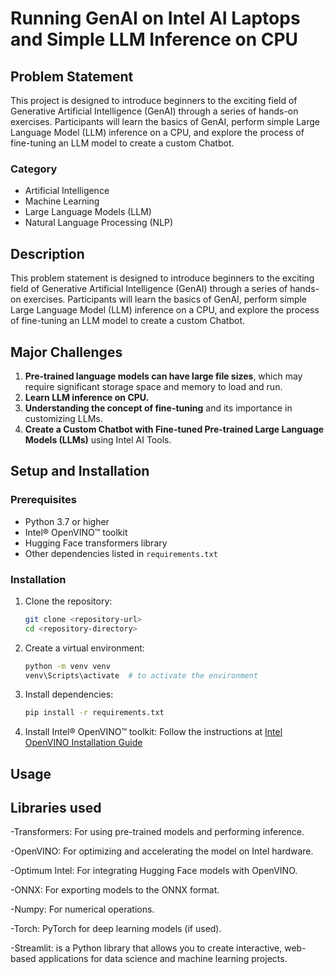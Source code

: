 # Running GenAI on Intel AI Laptops and Simple LLM Inference on CPU

## Problem Statement

This project is designed to introduce beginners to the exciting field of Generative Artificial Intelligence (GenAI) through a series of hands-on exercises. Participants will learn the basics of GenAI, perform simple Large Language Model (LLM) inference on a CPU, and explore the process of fine-tuning an LLM model to create a custom Chatbot.

### Category
- Artificial Intelligence
- Machine Learning
- Large Language Models (LLM)
- Natural Language Processing (NLP)

## Description

This problem statement is designed to introduce beginners to the exciting field of Generative Artificial Intelligence (GenAI) through a series of hands-on exercises. Participants will learn the basics of GenAI, perform simple Large Language Model (LLM) inference on a CPU, and explore the process of fine-tuning an LLM model to create a custom Chatbot.

## Major Challenges

1. **Pre-trained language models can have large file sizes**, which may require significant storage space and memory to load and run.
2. **Learn LLM inference on CPU.**
3. **Understanding the concept of fine-tuning** and its importance in customizing LLMs.
4. **Create a Custom Chatbot with Fine-tuned Pre-trained Large Language Models (LLMs)** using Intel AI Tools.

## Setup and Installation

### Prerequisites

- Python 3.7 or higher
- Intel® OpenVINO™ toolkit
- Hugging Face transformers library
- Other dependencies listed in `requirements.txt`

### Installation

1. Clone the repository:
    ```sh
    git clone <repository-url>
    cd <repository-directory>
    ```

2. Create a virtual environment:
    ```sh
    python -m venv venv
    venv\Scripts\activate  # to activate the environment
    ```

3. Install dependencies:
    ```sh
    pip install -r requirements.txt
    ```

4. Install Intel® OpenVINO™ toolkit:
    Follow the instructions at [Intel OpenVINO Installation Guide](https://docs.openvino.ai/latest/openvino_docs_install_guides_installing_openvino.html)

## Usage

## Libraries used 
-Transformers: For using pre-trained models and performing inference.

-OpenVINO: For optimizing and accelerating the model on Intel hardware.

-Optimum Intel: For integrating Hugging Face models with OpenVINO.

-ONNX: For exporting models to the ONNX format.

-Numpy: For numerical operations.

-Torch: PyTorch for deep learning models (if used).

-Streamlit: is a Python library that allows you to create interactive, web-based applications for data science and machine learning projects.
